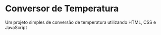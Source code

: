 <h1>Conversor de Temperatura</h1>
<p>Um projeto simples de conversão de temperatura utilizando HTML, CSS e JavaScript</p>
